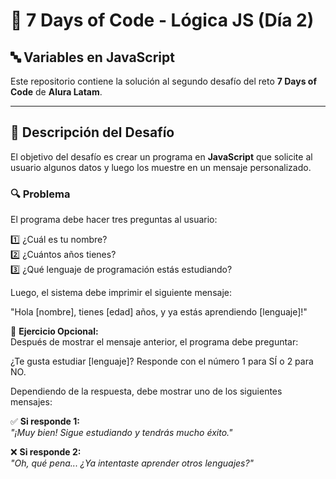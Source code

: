 # 📝 7 Days of Code - Lógica JS (Día 2)  
## 🔤 Variables en JavaScript  

Este repositorio contiene la solución al segundo desafío del reto **7 Days of Code** de **Alura Latam**.  

---

## 📌 Descripción del Desafío  

El objetivo del desafío es crear un programa en **JavaScript** que solicite al usuario algunos datos y luego los muestre en un mensaje personalizado.  

### 🔍 Problema  

El programa debe hacer tres preguntas al usuario:  

1️⃣ ¿Cuál es tu nombre?  
2️⃣ ¿Cuántos años tienes?  
3️⃣ ¿Qué lenguaje de programación estás estudiando?  

Luego, el sistema debe imprimir el siguiente mensaje:  

"Hola [nombre], tienes [edad] años, y ya estás aprendiendo [lenguaje]!"


📌 **Ejercicio Opcional:**  
Después de mostrar el mensaje anterior, el programa debe preguntar:  

¿Te gusta estudiar [lenguaje]? Responde con el número 1 para SÍ o 2 para NO.

Dependiendo de la respuesta, debe mostrar uno de los siguientes mensajes:  

✅ **Si responde 1:**  
*"¡Muy bien! Sigue estudiando y tendrás mucho éxito."*  

❌ **Si responde 2:**  
*"Oh, qué pena... ¿Ya intentaste aprender otros lenguajes?"*  
